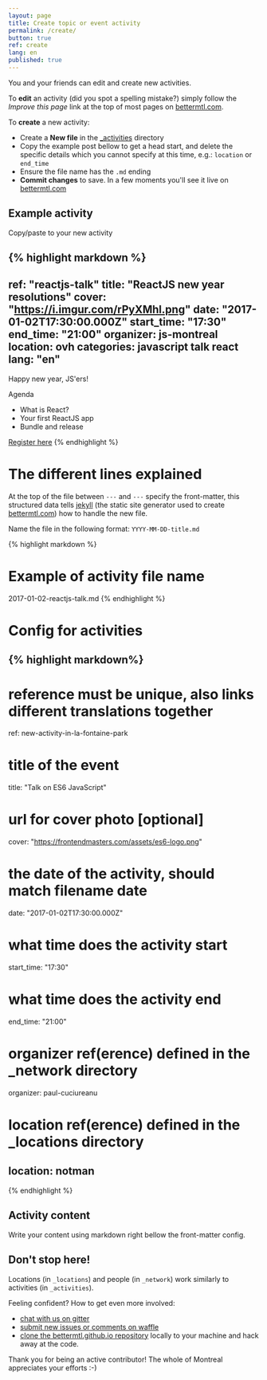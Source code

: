 ```yaml
---
layout: page
title: Create topic or event activity
permalink: /create/
button: true
ref: create
lang: en
published: true
---
```

You and your friends can edit and create new activities.

To **edit** an activity (did you spot a spelling mistake?) simply follow the *Improve this page* link at the top of most pages on [bettermtl.com](http://bettermtl.com).

To **create** a new activity:

- Create a **New file** in the <a href="https://github.com/bettermtl/bettermtl.github.io/tree/master/_activities" target="_blank">_activities</a> directory
- Copy the example post bellow to get a head start, and delete the specific details which you cannot specify at this time, e.g.: `location` or `end_time`
- Ensure the file name has the `.md` ending
- **Commit changes** to save. In a few moments you'll see it live on [bettermtl.com](http://bettermtl.com)

## Example activity
Copy/paste to your new activity

{% highlight markdown %}
---
ref: "reactjs-talk"
title: "ReactJS new year resolutions"
cover: "https://i.imgur.com/rPyXMhl.png"
date: "2017-01-02T17:30:00.000Z"
start_time: "17:30"
end_time: "21:00"
organizer: js-montreal
location: ovh
categories: javascript talk react
lang: "en"
---
Happy new year, JS'ers!

Agenda

- What is React?
- Your first ReactJS app
- Bundle and release

[Register here](http://eventbrite.com)
{% endhighlight %}

# The different lines explained
At the top of the file between `---` and `---` specify the front-matter, this structured data tells [jekyll](jekyllrb.com) (the static site generator used to create [bettermtl.com](http://bettermtl.com)) how to handle the new file.

Name the file in the following format: `YYYY-MM-DD-title.md`

{% highlight markdown %}
# Example of activity file name
2017-01-02-reactjs-talk.md
{% endhighlight %}

# Config for activities
{% highlight markdown%}
---
# reference must be unique, also links different translations together
ref: new-activity-in-la-fontaine-park
# title of the event
title:  "Talk on ES6 JavaScript"
# url for cover photo [optional]
cover: "https://frontendmasters.com/assets/es6-logo.png"
# the date of the activity, should match filename date
date: "2017-01-02T17:30:00.000Z"
# what time does the activity start
start_time: "17:30"
# what time does the activity end
end_time: "21:00"
# organizer ref(erence) defined in the _network directory
organizer: paul-cuciureanu
# location ref(erence) defined in the _locations directory
location: notman
---
{% endhighlight %}

## Activity content

Write your content using markdown right bellow the front-matter config.

## Don't stop here!
Locations (in `_locations`) and people (in `_network`) work similarly to activities (in `_activities`).

Feeling confident? How to get even more involved:
- [chat with us on gitter](https://gitter.im/bettermtl/general)
- [submit new issues or comments on waffle](https://waffle.io/bettermtl/bettermtl.github.io)
- [clone the bettermtl.github.io repository](https://github.com/bettermtl/bettermtl.github.io) locally to your machine and hack away at the code.

Thank you for being an active contributor! The whole of Montreal appreciates your efforts :-)
